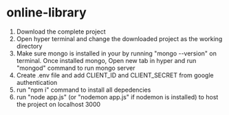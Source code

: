 # online-library

1. Download the complete project
2. Open hyper terminal and change the downloaded project as the working directory
3. Make sure mongo is installed in your by running "mongo --version" on terminal. Once installed mongo, Open new tab in hyper and run "mongod" command to run mongo server
4. Create .env file and add CLIENT_ID and CLIENT_SECRET from google authentication
5. run "npm i" command to install all depedencies
6. run "node app.js" (or "nodemon app.js" if nodemon is installed) to host the project on localhost 3000
